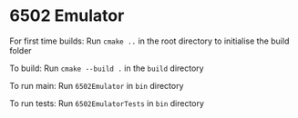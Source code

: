 # 6502 Emulator

For first time builds:
Run `cmake ..` in the root directory to initialise the build folder

To build:
Run `cmake --build .` in the `build` directory

To run main:
Run `6502Emulator` in `bin` directory

To run tests:
Run `6502EmulatorTests` in `bin` directory

